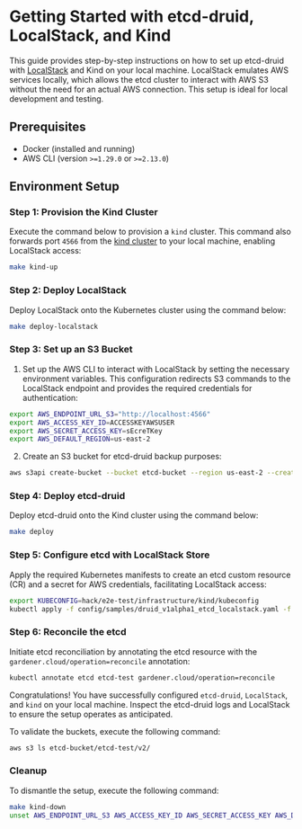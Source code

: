 # Getting Started with etcd-druid, LocalStack, and Kind

This guide provides step-by-step instructions on how to set up etcd-druid with [LocalStack](https://localstack.cloud/) and Kind on your local machine. LocalStack emulates AWS services locally, which allows the etcd cluster to interact with AWS S3 without the need for an actual AWS connection. This setup is ideal for local development and testing.

## Prerequisites

- Docker (installed and running)
- AWS CLI (version `>=1.29.0` or `>=2.13.0`)

## Environment Setup

### Step 1: Provision the Kind Cluster

Execute the command below to provision a `kind` cluster. This command also forwards port `4566` from the [kind cluster](../../hack/e2e-test/infrastructure/kind/cluster.yaml) to your local machine, enabling LocalStack access:

```bash
make kind-up
```

### Step 2: Deploy LocalStack

Deploy LocalStack onto the Kubernetes cluster using the command below:

```bash
make deploy-localstack
```

### Step 3: Set up an S3 Bucket

1. Set up the AWS CLI to interact with LocalStack by setting the necessary environment variables. This configuration redirects S3 commands to the LocalStack endpoint and provides the required credentials for authentication:

```bash
export AWS_ENDPOINT_URL_S3="http://localhost:4566"
export AWS_ACCESS_KEY_ID=ACCESSKEYAWSUSER
export AWS_SECRET_ACCESS_KEY=sEcreTKey
export AWS_DEFAULT_REGION=us-east-2
```

2. Create an S3 bucket for etcd-druid backup purposes:

```bash
aws s3api create-bucket --bucket etcd-bucket --region us-east-2 --create-bucket-configuration LocationConstraint=us-east-2 --acl private
```

### Step 4: Deploy etcd-druid

Deploy etcd-druid onto the Kind cluster using the command below:

```bash
make deploy
```

### Step 5: Configure etcd with LocalStack Store

Apply the required Kubernetes manifests to create an etcd custom resource (CR) and a secret for AWS credentials, facilitating LocalStack access:

```bash
export KUBECONFIG=hack/e2e-test/infrastructure/kind/kubeconfig
kubectl apply -f config/samples/druid_v1alpha1_etcd_localstack.yaml -f config/samples/etcd-secret-localstack.yaml
```

### Step 6: Reconcile the etcd

Initiate etcd reconciliation by annotating the etcd resource with the `gardener.cloud/operation=reconcile` annotation:

```bash
kubectl annotate etcd etcd-test gardener.cloud/operation=reconcile
```

Congratulations! You have successfully configured `etcd-druid`, `LocalStack`, and `kind` on your local machine. Inspect the etcd-druid logs and LocalStack to ensure the setup operates as anticipated.

To validate the buckets, execute the following command:

```bash
aws s3 ls etcd-bucket/etcd-test/v2/
```

### Cleanup

To dismantle the setup, execute the following command:

```bash
make kind-down
unset AWS_ENDPOINT_URL_S3 AWS_ACCESS_KEY_ID AWS_SECRET_ACCESS_KEY AWS_DEFAULT_REGION KUBECONFIG

```
